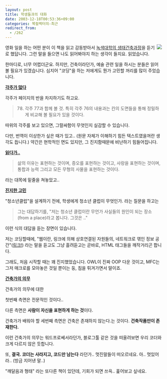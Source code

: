 ```yaml
---
layout: post
title: 학생들과의 대화
date: 2003-12-18T00:53:36+09:00
categories: 북컬렉터의-최근
redirect_from:
  - /262
---
```


<a href="http://www.bandibook.com/search/subject_view.php?code=2162084" target="bb"><img src="http://www.bandibook.com/largeimage/2162084.jpg" align="right" /></a>영화 일을 하는 어떤 분이 이 책을 읽고 감동받아서 <a href="http://www.green.ac.kr/" target="bb">녹색대학의 생태건축과정</a>을 듣기로 했답니다. 그런 말을 들으면 나도 읽어봐야지 하는 생각이 들지요. 읽었습니다.

한마디로, 너무 어렵더군요. 하지만, 건축이라던가, 예술 관련 일을 하시는 분들은 읽어 볼 필요가 있겠습니다. 심지어 "코딩"을 하는 저에게도 뭔가 고민할 꺼리를 많이 주었습니다.

<u><b>각주가 많다</b></u>

각주가 페이지의 반을 차지하기도 하고요.

> 78) 각주 77과 함께 볼 것. 특히 각주 76의 내용과는 칸의 도면들을 통해 정밀하게 비교해 볼 필요가 있을 것이다.

따위의 각주를 보고 있으면, 그럴싸함이 무엇인지 실감할 수 있습니다.

다만, 번역이 이상한가 싶은 때가 있고.. (원문 자체가 이해하기 힘든 텍스트였을꺼란 생각도 듭니다.) 약간은 현학적인 면도 있지만, 그 진지함때문에 비난하기 힘들어집니다.

<u><b>읽다가..</b></u>

> 삶의 이유는 표현하는 것이며, 증오를 표현하는 것이고, 사랑을 표현하는 것이며, 통합과 능력 그리고 모든 무형의 사물을 표현하는 것이다.

라는 대목에 밑줄을 쳐놓았고..

<b><u>진지한 고민</u></b>

"청소년클럽"을 설계하기 전에, 학생에게 청소년 클럽이 무엇인가. 라는 질문을 하고는

> 그는 대답하기를, "저는 청소년 클럽이란 무언가 사실들의 원인이 되는 장소(from a place)라고 봅니다. 그것은 .."

이런 식의 대답을 듣는 장면이 있습니다.

저는 코딩할때에, "웹이란, 링크에 의해 상호연결된 자원들의, 네트워크로 엮인 정보 공간"(<a href="http://hochan.net/archives/2003/12/16@07:55PM.html" target="bb">링크!</a>) 라는 말을 듣고도 그냥 흘려듣고는 곧바로, HTML 태그들을 깨작거리곤 합니다.

그래도, 처음 시작할 때는 꽤 진지했었습니다. OWL이 진짜 OOP 다운 것이고, MFC는 그저 매크로를 모아놓은 것일 뿐이는 둥, 침을 튀겨가면서 말이죠.

<u><b>건축가의 의무</b></u>

건축가의 의무에 대한

> 

첫번째 측면은 전문적인 것이다..

다른 측면은 <b>사람이 자신을 표현하게 하는 것</b>이다.

건축가가 배워야 할 세번째 측면은 건축은 존재하지 않는다.는 것이다. <b>건축작품만이 존재한다.</b>

이런 건축가의 의무는 워드프로쎄서라던가, 블로그툴 같은 것을 떠올려보면 우리 코더와 크게 다르지 않은 듯합니다.

또, <b>결국. 코더는 사라지고, 코드만 남는다</b> 라던가.. 멋진말들이 떠오르네요. 아.. 멋있어라.. (방금 지어낸 말..)

"깨달음과 형태" 라는 또다른 책이 있던데, 기회가 되면 쓰윽.. 훑어보고 싶네요.
